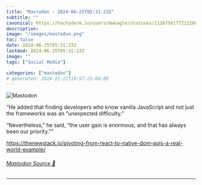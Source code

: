 ```yaml
---
title: "Mastodon - 2024-06-25T05:31:23Z"
subtitle: ""
canonical: https://hachyderm.io/users/mweagle/statuses/112675617721226690
description:
image: "/images/mastodon.png"
toc: false
date: 2024-06-25T05:31:23Z
lastmod: 2024-06-25T05:31:23Z
image: ""
tags: ["Social Media"]

categories: ["mastodon"]
# generated: 2024-12-22T19:57:25-08:00
---
```

![Mastodon](/images/mastodon.png)

<p>“He added that finding developers who know vanilla JavaScript and not just the frameworks was an “unexpected difficulty.”</p><p>“Nevertheless,” he said, “the user gain is enormous, and that has always been our priority.””</p><p><a href="https://thenewstack.io/pivoting-from-react-to-native-dom-apis-a-real-world-example/" target="_blank" rel="nofollow noopener noreferrer" translate="no"><span class="invisible">https://</span><span class="ellipsis">thenewstack.io/pivoting-from-r</span><span class="invisible">eact-to-native-dom-apis-a-real-world-example/</span></a></p>


###### [Mastodon Source 🐘](https://hachyderm.io/@mweagle/112675617721226690)

___
